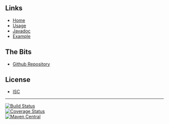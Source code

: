## Links
- [Home]()
- [Usage](#docs/usage)
- [Javadoc](http://www.javadoc.io/doc/com.github.nwillc/jdk_contract_tests)
- [Example](#docs/example)

## The Bits
- [Github Repository](http://github.com/nwillc/jdk_contract_tests)

## License
- [ISC](#docs/LICENSE)

-------
[![Build Status](https://travis-ci.org/nwillc/jdk_contract_tests.svg?branch=master)](https://travis-ci.org/nwillc/jdk_contract_tests)
<br/>
[![Coverage Status](https://coveralls.io/repos/nwillc/jdk_contract_tests/badge.svg?branch=master)](https://coveralls.io/r/nwillc/jdk_contract_tests?branch=master)
<br/>
[![Maven Central](https://maven-badges.herokuapp.com/maven-central/com.github.nwillc/contracts/badge.svg)](https://maven-badges.herokuapp.com/maven-central/com.github.nwillc/contracts)
